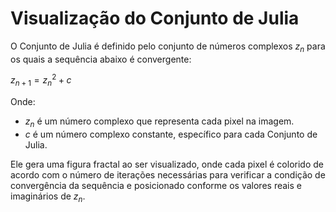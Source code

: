 # Visualização do Conjunto de Julia

O Conjunto de Julia é definido pelo conjunto de números complexos $z_n$ para os quais a sequência abaixo é convergente:

$z_{n+1} = z_n^2 + c$

Onde:
- $z_n$ é um número complexo que representa cada pixel na imagem.
- $c$ é um número complexo constante, específico para cada Conjunto de Julia.

Ele gera uma figura fractal ao ser visualizado, onde cada pixel é colorido de acordo com o número de iterações necessárias para verificar a condição de convergência da sequência e posicionado conforme os valores reais e imaginários de $z_n$.

